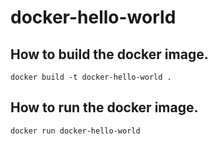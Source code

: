 # docker-hello-world
## How to build the docker image.
```
docker build -t docker-hello-world .
```
## How to run the docker image.
```
docker run docker-hello-world
```
